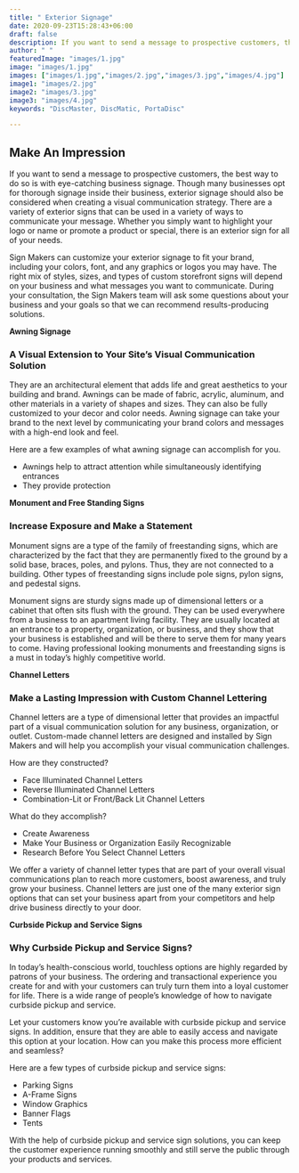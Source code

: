 ```yaml
---
title: " Exterior Signage"
date: 2020-09-23T15:28:43+06:00
draft: false
description: If you want to send a message to prospective customers, the best way to do so is with eye-catching business signage. Though many businesses opt for thorough signage inside their business, exterior signage should also be considered when creating a visual communication strategy
author: " "
featuredImage: "images/1.jpg"
image: "images/1.jpg"
images: ["images/1.jpg","images/2.jpg","images/3.jpg","images/4.jpg"]
image1: "images/2.jpg"
image2: "images/3.jpg"
image3: "images/4.jpg"
keywords: "DiscMaster, DiscMatic, PortaDisc"

---
```

## Make An Impression

If you want to send a message to prospective customers, the best way to do so is with eye-catching business signage. Though many businesses opt for thorough signage inside their business, exterior signage should also be considered when creating a visual communication strategy. There are a variety of exterior signs that can be used in a variety of ways to communicate your message. Whether you simply want to highlight your logo or name or promote a product or special, there is an exterior sign for all of your needs.

Sign Makers can customize your exterior signage to fit your brand, including your colors, font, and any graphics or logos you may have. The right mix of styles, sizes, and types of custom storefront signs will depend on your business and what messages you want to communicate. During your consultation, the Sign Makers team will ask some questions about your business and your goals so that we can recommend results-producing solutions.

**Awning Signage**
### A Visual Extension to Your Site’s Visual Communication Solution

They are an architectural element that adds life and great aesthetics to your building and brand. Awnings can be made of fabric, acrylic, aluminum, and other materials in a variety of shapes and sizes. They can also be fully customized to your decor and color needs. Awning signage can take your brand to the next level by communicating your brand colors and messages with a high-end look and feel.

Here are a few examples of what awning signage can accomplish for you.
- Awnings help to attract attention while simultaneously identifying entrances
- They provide protection

**Monument and Free Standing Signs**
### Increase Exposure and Make a Statement

Monument signs are a type of the family of freestanding signs, which are characterized by the fact that they are permanently fixed to the ground by a solid base, braces, poles, and pylons. Thus, they are not connected to a building. Other types of freestanding signs include pole signs, pylon signs, and pedestal signs.

Monument signs are sturdy signs made up of dimensional letters or a cabinet that often sits flush with the ground. They can be used everywhere from a business to an apartment living facility. They are usually located at an entrance to a property, organization, or business, and they show that your business is established and will be there to serve them for many years to come. Having professional looking monuments and freestanding signs is a must in today’s highly competitive world.

**Channel Letters**
### Make a Lasting Impression with Custom Channel Lettering

Channel letters are a type of dimensional letter that provides an impactful part of a visual communication solution for any business, organization, or outlet. Custom-made channel letters are designed and installed by Sign Makers and will help you accomplish your visual communication challenges.

How are they constructed?
- Face Illuminated Channel Letters
- Reverse Illuminated Channel Letters
- Combination-Lit or Front/Back Lit Channel Letters

What do they accomplish?
- Create Awareness
- Make Your Business or Organization Easily Recognizable
- Research Before You Select Channel Letters

We offer a variety of channel letter types that are part of your overall visual communications plan to reach more customers, boost awareness, and truly grow your business. Channel letters are just one of the many exterior sign options that can set your business apart from your competitors and help drive business directly to your door.

**Curbside Pickup and Service Signs**
### Why Curbside Pickup and Service Signs?

In today’s health-conscious world, touchless options are highly regarded by patrons of your business. The ordering and transactional experience you create for and with your customers can truly turn them into a loyal customer for life. There is a wide range of people’s knowledge of how to navigate curbside pickup and service.

Let your customers know you’re available with curbside pickup and service signs. In addition, ensure that they are able to easily access and navigate this option at your location. How can you make this process more efficient and seamless?

Here are a few types of curbside pickup and service signs:
- Parking Signs
- A-Frame Signs
- Window Graphics
- Banner Flags
- Tents

With the help of curbside pickup and service sign solutions, you can keep the customer experience running smoothly and still serve the public through your products and services.
